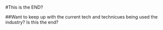 #This is the END?

##Want to keep up with the current tech and technicues being used the industry? Is this the end? 

